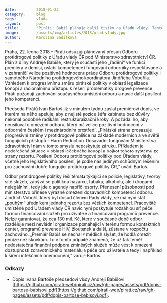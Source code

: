 ```yaml
---
date:         2018-01-22
category:     blog
tags:         vláda
layout:       post
title:        "Piráti: Babiš plánuje další čistky na Úřadu vlády. Tentokrát mají změny omezit Odbor protidrogové politiky"
image:        /assets/img/articles/2018/urad-vlady.jpg
author:       Karolína Sadílková
---
```

 
Praha, 22. ledna 2018 – Piráti odsuzují plánovaný přesun Odboru protidrogové politiky z Úřadu vlády ČR pod Ministerstvo zdravotnictví ČR. Plán z dílny Andreje Babiše, který je součástí jeho „řádění“ ve funkci premiéra v demisi, oslabí kompetence i fungování odborníky respektované a v zahraničí velice pozitivně hodnocené práce Odboru protidrogové politiky i samotného Národního protidrogového koordinátora Jindřicha Vobořila. Vzhledem k progresivnímu směru pirátské politiky v oblasti legalizace konopí a racionálnímu přístupu k řešení problematiky drogové prevence Piráti požadují zachování současného umístění odboru a navíc další posílení jeho kompetencí.
 
Předseda Pirátů Ivan Bartoš již v minulém týdnu zaslal premiérovi dopis, ve kterém na něho apeluje, aby z nejisté pozice šéfa kabinetu bez důvěry nekonal podobné radikální restrukturalizační kroky. A požádal ho, aby neusiloval o omezení odboru, který má velice pozitivní hodnocení v odborném českém i mezinárodním prostředí. „Pirátská strana prosazuje progresivní změny v protidrogové politice na základě moderních a ve světě fungujících přístupů - Harm Reduction. Dosavadní fungování Ministerstva zdravotnictví nám v tomto smyslu neposkytuje záruku. Příkladem je nedořešená situace v oblasti léčebného konopí a bojkot tohoto systému ze strany rezortu. Posílení Odboru protidrogové politiky pod Úřadem vlády, včetně jeho legislativního posílení, je podle nás jediným schůdným řešením pro zachování dobře fungující protidrogové politiky ČR,“ uvádí Bartoš.
 
Odbor protidrogové politiky řeší témata týkající se policie, legislativy, tvorby sítě služeb, zabývá se politikou hazardu, tabáku, alkoholu, ale i drogami nelegálními, tedy jde o agendy napříč resorty. Přenesení působnosti pod ministerstvo přinese výrazné omezení dosavadních kompetencí odboru. Jindřich Vobořil, který byl dosud členem Rady vlády, se má nyní stát „pouhým“ úředníkem jednoho rezortu bez větších kompetencí. Pracoviště umístěné pod Úřadem vlády ČR navíc nyní poskytuje rozsáhlou síť péče formou financování služeb pro uživatele a financování programů prevence. Nelze garantovat, že cca 130 mil. Kč, které v současné době odbor rozděluje mezi nevládní organizace pomáhající v terénu formou kontaktních center, programů prevence HIV, žloutenek a další, zůstane v rozpočtu zachováno. „Premiér Babiš se nechal v médiích slyšet, že hodlá omezit peníze neziskovkám. To v tomto případě znamená, že už tak téměř nedostatečná finanční podpora zmíněných služeb může vést k omezení dostupnosti zdravotnického materiálu a péče pro uživatele a tedy i například k šíření infekčních onemocnění,“ varuje Bartoš.

### Odkazy

* Dopis Ivana Bartoše předsedovi vlády Andreji Babišovi [https://github.com/pirati-web/pirati.cz/raw/gh-pages/assets/pdf/dopis-bartose-babisovi.pdf](https://github.com/pirati-web/pirati.cz/raw/gh-pages/assets/pdf/dopis-bartose-babisovi.pdf).

